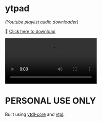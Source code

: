 # ytpad

*(Youtube playlist audio downloader)*

🔰 [Click here to download](https://github.com/Icaruk/ytpad/releases/download/2.0.0/ytpad_2.0.0.exe)


![](https://i.gyazo.com/9575438e51b9083350d2f1776243d882.mp4)


# PERSONAL USE ONLY

Built using [ytdl-core](https://www.npmjs.com/package/ytdl-core) and [ytpl](https://www.npmjs.com/package/ytpl).

